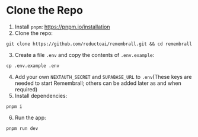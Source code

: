 # Clone the Repo

1. Install `pnpm`: https://pnpm.io/installation
2. Clone the repo:
```
git clone https://github.com/reductoai/remembrall.git && cd remembrall
```
3. Create a file `.env` and copy the contents of `.env.example`:
```
cp .env.example .env
```
4. Add your own `NEXTAUTH_SECRET` and `SUPABASE_URL` to `.env`(These keys are needed to start Remembrall; others can be added later as and when required)
5. Install dependencies:
```
pnpm i
```
6. Run the app:
```
pnpm run dev
```

